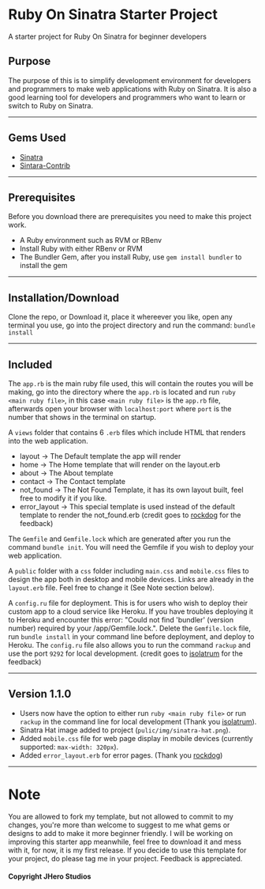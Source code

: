 # Ruby On Sinatra Starter Project
A starter project for Ruby On Sinatra for beginner developers

## Purpose
The purpose of this is to simplify development environment for developers and programmers to make web applications with Ruby on Sinatra.
It is also a good learning tool for developers and programmers who want to learn or switch to Ruby on Sinatra.

---
## Gems Used
- [Sinatra](https://sinatrarb.com/)
- [Sintara-Contrib](http://sinatrarb.com/contrib/multi_route)

---
## Prerequisites
Before you download there are prerequisites you need to make this project work.
- A Ruby environment such as RVM or RBenv
- Install Ruby with either RBenv or RVM
- The Bundler Gem, after you install Ruby, use `gem install bundler` to install the gem

---
## Installation/Download
Clone the repo, or Download it, place it whereever you like, open any terminal you use, go into the project directory and run the command:
```bundle install```

---
## Included
The `app.rb` is the main ruby file used, this will contain the routes you will be making, go into the directory where the `app.rb` is located and run `ruby <main ruby file>`, in this case `<main ruby file>` is the `app.rb` file, afterwards open your browser with `localhost:port` where `port` is the number that shows in the terminal on startup.

A `views` folder that contains 6 `.erb` files which include HTML that renders into the web application.
- layout    -> The Default template the app will render
- home      -> The Home template that will render on the layout.erb
- about     -> The About template
- contact   -> The Contact template
- not_found -> The Not Found Template, it has its own layout built, feel free to modify it if you like.
- error_layout -> This special template is used instead of the default template to render the not_found.erb (credit goes to [rockdog](https://github.com/rockdog) for the feedback)

The `Gemfile` and `Gemfile.lock` which are generated after you run the command `bundle init`. You will need the Gemfile if you wish to deploy your web application.

A `public` folder with a `css` folder including `main.css` and `mobile.css` files to design the app both in desktop and mobile devices. Links are already in the `layout.erb` file. Feel free to change it (See Note section below).

A `config.ru` file for deployment. This is for users who wish to deploy their custom app to a cloud service like Heroku. If you have troubles deploying it to Heroku and encounter this error: "Could not find 'bundler' (version number) required by your /app/Gemfile.lock.". Delete the `Gemfile.lock` file, run `bundle install` in your command line before deployment, and deploy to Heroku. The `config.ru` file also allows you to run the command `rackup` and use the port `9292` for local development. (credit goes to [isolatrum](https://www.reddit.com/user/isolatrum/) for the feedback)

---
## Version 1.1.0
- Users now have the option to either run `ruby <main ruby file>` or run `rackup` in the command line for local development (Thank you [isolatrum](https://www.reddit.com/user/isolatrum/)).
- Sinatra Hat image added to project (`pulic/img/sinatra-hat.png`).
- Added `mobile.css` file for web page display in mobile devices (currently supported: `max-width: 320px`).
- Added `error_layout.erb` for error pages. (Thank you [rockdog](https://github.com/rockdog))

---
# Note
You are allowed to fork my template, but not allowed to commit to my changes, you're more than welcome to suggest to me what gems or designs to add to make it more beginner friendly. I will be working on improving this starter app meanwhile, feel free to download it and mess with it, for now, it is my first release. If you decide to use this template for your project, do please tag me in your project. Feedback is appreciated.

#### Copyright JHero Studios